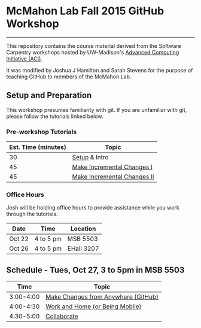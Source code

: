 McMahon Lab Fall 2015 GitHub Workshop
=======================================

------------------

This repository contains the course material derived from the Software
Carpentry workshops hosted by UW-Madison's
[Advanced Computing Initiative (ACI)](https://aci.wisc.edu).

It was modified by Joshua J Hamilton and Sarah Stevens for the purpose of teaching GitHub to members of the McMahon Lab.

Setup and Preparation
-----------

This workshop presumes familiarity with git. If you are unfamiliar with git, please follow the tutorials linked below.

### Pre-workshop Tutorials

| Est. Time (minutes) | Topic |
| ------------ | --------------------------------------- |
| 30    | [Setup](setup/README.md) & Intro |
| 45    | [Make Incremental Changes I](version-control/git/local/Readme.md) |
| 45    | [Make Incremental Changes II](version-control/git/local/Revert_and_branch.md) |

### Office Hours
Josh will be holding office hours to provide assistance while you work through the tutorials.   

| Date   | Time      | Location   |
| -------| --------- | ---------- |
| Oct 22 | 4 to 5 pm | MSB 5503   |
| Oct 26 | 4 to 5 pm | EHall 3207 |

Schedule - Tues, Oct 27, 3 to 5pm in MSB 5503
-----------

| Time         | Topic                                   |
| ------------ | --------------------------------------- |
| 3:00-4:00    | [Make Changes from Anywhere (GitHub)](version-control/git/github/Readme.md) |
| 4:00-4:30    | [Work and Home (or Being Mobile)](version-control/git/mobility/Readme.md) |
| 4:30-5:00    | [Collaborate](version-control/git/collaborate/Readme.md) |
